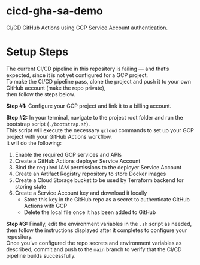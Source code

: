 # cicd-gha-sa-demo

CI/CD GitHub Actions using GCP Service Account authentication.

# Setup Steps

The current CI/CD pipeline in this repository is failing — and that’s expected, since it is not yet configured for a GCP project.  
To make the CI/CD pipeline pass, clone the project and push it to your own GitHub account (make the repo private),  
then follow the steps below.

**Step #1:** Configure your GCP project and link it to a billing account.

**Step #2:** In your terminal, navigate to the project root folder and run the bootstrap script (`./bootstrap.sh`).  
This script will execute the necessary `gcloud` commands to set up your GCP project with your GitHub Actions workflow.  
It will do the following:

1. Enable the required GCP services and APIs  
2. Create a GitHub Actions deployer Service Account  
3. Bind the required IAM permissions to the deployer Service Account  
4. Create an Artifact Registry repository to store Docker images  
5. Create a Cloud Storage bucket to be used by Terraform backend for storing state  
6. Create a Service Account key and download it locally  
   - Store this key in the GitHub repo as a secret to authenticate GitHub Actions with GCP  
   - Delete the local file once it has been added to GitHub

**Step #3:** Finally, edit the environment variables in the `.sh` script as needed, then follow the instructions displayed after it completes to configure your repository.  
Once you’ve configured the repo secrets and environment variables as described, commit and push to the `main` branch to verify that the CI/CD pipeline builds successfully.
